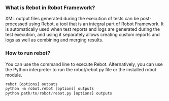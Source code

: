 ### What is Rebot in Robot Framework?

XML output files generated during the execution of tests can be post-processed using Rebot, a tool that is an integral part of Robot Framework. It is automatically used when test reports and logs are generated during the test execution, and using it separately allows creating custom reports and logs as well as combining and merging results.

### How to run rebot?

You can use the command line to execute Rebot. Alternatively, you can use the Python interpreter to run the robot/rebot.py file or the installed robot module.

```python
rebot [options] outputs
python -m robot.rebot [options] outputs
python path/to/robot/rebot.py [options] outputs
```
